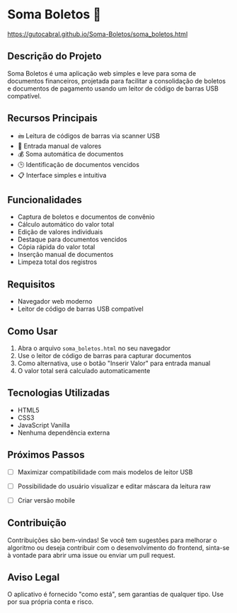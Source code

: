 # Soma Boletos 💸

https://gutocabral.github.io/Soma-Boletos/soma_boletos.html

## Descrição do Projeto

Soma Boletos é uma aplicação web simples e leve para soma de documentos financeiros, projetada para facilitar a consolidação de boletos e documentos de pagamento usando um leitor de código de barras USB compatível.


## Recursos Principais

- 🖮 Leitura de códigos de barras via scanner USB
- 📝 Entrada manual de valores
- 💰 Soma automática de documentos
- 🕒 Identificação de documentos vencidos
- 📋 Interface simples e intuitiva

## Funcionalidades

- Captura de boletos e documentos de convênio
- Cálculo automático do valor total
- Edição de valores individuais
- Destaque para documentos vencidos
- Cópia rápida do valor total
- Inserção manual de documentos
- Limpeza total dos registros

## Requisitos

- Navegador web moderno
- Leitor de código de barras USB compatível

## Como Usar

1. Abra o arquivo `soma_boletos.html` no seu navegador
2. Use o leitor de código de barras para capturar documentos
3. Como alternativa, use o botão "Inserir Valor" para entrada manual
4. O valor total será calculado automaticamente


## Tecnologias Utilizadas

- HTML5
- CSS3
- JavaScript Vanilla
- Nenhuma dependência externa

## Próximos Passos

- [ ] Maximizar compatibilidade com mais modelos de leitor USB
- [ ] Possibilidade do usuário visualizar e editar máscara da leitura raw
- [ ] Criar versão mobile


## Contribuição

Contribuições são bem-vindas! Se você tem sugestões para melhorar o algoritmo ou deseja contribuir com o desenvolvimento do frontend, sinta-se à vontade para abrir uma issue ou enviar um pull request.

## Aviso Legal

O aplicativo é fornecido "como está", sem garantias de qualquer tipo. Use por sua própria conta e risco.

